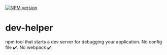[![NPM version](https://img.shields.io/node/v/dev-helper.svg?style=flat)](https://www.npmjs.com/package/dev-helper)
# dev-helper
npm tool that starts a dev server for debugging your application. No config file :heavy_check_mark:. No webpack :heavy_check_mark:.
